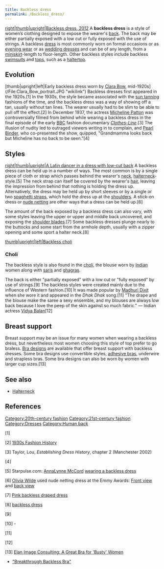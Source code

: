 ```yaml
---
title: Backless dress
permalink: /Backless_dress/
---
```


[right\|thumb\|upright\|Backless dress,
2012](/File:Rachael_Berlie_(7220970388).jpg "wikilink") A **backless
dress** is a style of women’s clothing designed to expose the wearer's
[back](/human_back "wikilink"). The back may be either partially exposed
with a low cut or fully exposed with the use of strings. A backless
[dress](/dress "wikilink") is most commonly worn on formal occasions or
as [evening wear](/evening_gown "wikilink") or as [wedding
dresses](/wedding_dress "wikilink") and can be of any length, from a
[miniskirt](/miniskirt "wikilink")-length to floor-length. Other
backless styles include backless [swimsuits](/swimsuit "wikilink") and
[tops](/top_(clothing) "wikilink"), such as a
[haltertop](/haltertop "wikilink").

## Evolution

[thumb\|upright\|left\|Early backless dress worn by [Clara
Bow](Clara_Bow "wikilink"),
mid-1920s](/File:Clara_Bow_portrait.JPG "wikilink") Backless dresses
first appeared in the 1920s.[1] In the 1930s, the style became
associated with the [sun tanning](/sun_tanning "wikilink") fashions of
the time, and the backless dress was a way of showing off a tan, usually
without tan lines. The wearer usually had to be slim to be able to pull
off the effect.[2] In December 1937, the actress [Micheline
Patton](/Micheline_Patton "wikilink") was controversially filmed from
behind while wearing a backless dress in the final episode of the early
[BBC](/BBC "wikilink") fashion documentary
*[Clothes-Line](/Clothes-Line "wikilink")*.[3] The illusion of nudity
led to outraged viewers writing in to complain, and [Pearl
Binder](/Pearl_Binder "wikilink"), who co-presented the show, quipped,
"Grandmamma looks back but Micheline has no back to be seen."[4]

## Styles

[right\|thumb\|upright\|A Latin dancer in a dress with low-cut
back](/File:Tanzturnier_28.JPG "wikilink") A backless dress can be held
up in a number of ways. The most common is by a single piece of cloth or
strap which passes behind the wearer's [neck](/neck "wikilink"),
[halterneck](/halterneck "wikilink")-style.[5] The neck strap can itself
be covered by the wearer's [hair](/hair "wikilink"), leaving the
impression from behind that nothing is holding the dress up.
Alternatively, the dress may be held up by short sleeves or by a single
or two [spaghetti straps](/spaghetti_strap "wikilink"), which hold the
dress up at the [shoulders](/shoulder "wikilink"). A stick-on dress or
[nude netting](/nude_netting "wikilink") are other ways that a dress can
be held up.[6]

The amount of the back exposed by a backless dress can also vary, with
some styles leaving the upper or upper and middle back uncovered, and
exposing the [shoulder blades](/shoulder_blades "wikilink").[7] Some
backless dresses plunge nearly to the buttocks and some start from the
armhole depth, usually with a zipper opening and some sport a halter
neck.[8]

[thumb\|upright\|left\|Backless
choli](/File:Alecia_Raut_choli_crop.jpg "wikilink")

### Choli

The backless style is also found in the [choli](/choli "wikilink"), the
blouse worn by [Indian](/Indian_people "wikilink") women along with
[saris](/sari "wikilink") and [ghagras](/ghagra "wikilink").

The back is either "partially exposed" with a low cut or "fully exposed"
by use of strings.[9] The backless styles were created mainly due to the
influence of Western fashion.[10] It was made popular by [Madhuri
Dixit](/Madhuri_Dixit "wikilink") when she wore it and appeared in the
*Dhak Dhak* song.[11] "The drape and the blouse make the saree a sexy
ensemble, and my blouses are always low back because I love the peep of
the skin against so much fabric." — Indian actress [Vidya
Balan](/Vidya_Balan "wikilink")[12]

## Breast support

Breast support may be an issue for many women when wearing a backless
dress, but nevertheless most women choosing this style of top prefer to
go braless. [Bra designs](/List_of_brassiere_designs "wikilink") are
available that offer breast support with backless dresses. Some bra
designs use convertible styles, [adhesive
bras](http://ecx.images-amazon.com/images/I/318sRaN9CtL._SL500_AA280_.jpg),
underwire and strapless bras. Some bra designs can also be worn by women
with larger cup sizes.[13]

## See also

-   [Halterneck](/Halterneck "wikilink")

## References

[Category:20th-century
fashion](/Category:20th-century_fashion "wikilink")
[Category:21st-century
fashion](/Category:21st-century_fashion "wikilink")
[Category:Dresses](/Category:Dresses "wikilink") [Category:Human
back](/Category:Human_back "wikilink")

[1]

[2] [1930s Fashion
History](http://www.fashion-era.com/stylish_thirties.htm)

[3] Taylor, Lou, *Establishing Dress History*, chapter 2 (Manchester
2002)

[4]

[5] Starpulse.com: [AnnaLynne McCord](/AnnaLynne_McCord "wikilink")
[wearing a backless
dress](http://www.starpulse.com/news/media/AnnaLynne-McCord-backless-1.jpg)

[6] [Olivia Wilde](/Olivia_Wilde "wikilink") used nude netting dress at
the Emmy Awards: [Front
view](http://3.bp.blogspot.com/_EZHn9YzGKL0/Srf2XYbIrOI/AAAAAAAAAfY/OBDyEnxxToo/s320/olivia-wilde-emmy-awards-2009.jpg)
and [back
view](http://www.stylebyme.net/wp-content/uploads/2009/09/olivia_wilde_arri3.jpg)

[7] [Pink backless draped
dress](http://www.kennaugh.com/Pink_backless_draped_dress_2.jpg)

[8] [backless dress](http://sewguide.com/sew-backless-halter-neck-gown/)

[9]

[10] \-

[11]

[12]

[13] [Elan Image Consulting: A Great Bra for 'Busty'
Women](http://elanimagemanagement.com/html/elan-blog/?p=119)
- ["Breakthrough Backless
Bra"](http://elanimagemanagement.com/html/elan-blog/wp-content/uploads/image/FWD101_maidenform_backless_bra%281%29.jpg)